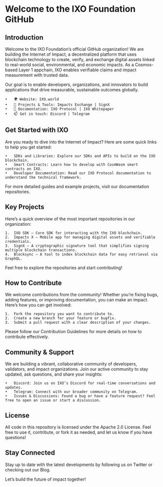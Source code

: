 # Welcome to the IXO Foundation GitHub

## Introduction

Welcome to the IXO Foundation’s official GitHub organization! We are building the Internet of Impact, a decentralized platform that uses blockchain technology to create, verify, and exchange digital assets linked to real-world social, environmental, and economic impacts. As a Cosmos-based Layer 1 appchain, IXO enables verifiable claims and impact measurement with trusted data.

Our goal is to enable developers, organizations, and innovators to build applications that drive measurable, sustainable outcomes globally.

	•	🌍 Website: IXO.world
	•	💼 Projects & Tools: Impacts Exchange | SignX
	•	📖 Documentation: IXO Protocol | IXO Whitepaper
	•	📫 Get in touch: Discord | Telegram

## Get Started with IXO

Are you ready to dive into the Internet of Impact? Here are some quick links to help you get started:

	•	SDKs and Libraries: Explore our SDKs and APIs to build on the IXO blockchain.
	•	Smart Contracts: Learn how to develop with CosmWasm smart contracts on IXO.
	•	Developer Documentation: Read our IXO Protocol documentation to understand the technical framework.

For more detailed guides and example projects, visit our documentation repositories.

## Key Projects

Here’s a quick overview of the most important repositories in our organization:

	1.	IXO SDK – Core SDK for interacting with the IXO blockchain.
	2.	Impacts X – Mobile app for managing digital assets and verifiable credentials.
	3.	SignX – A cryptographic signature tool that simplifies signing multiple blockchain transactions.
	4.	Blocksync – A tool to index blockchain data for easy retrieval via GraphQL.

Feel free to explore the repositories and start contributing!

## How to Contribute

We welcome contributions from the community! Whether you’re fixing bugs, adding features, or improving documentation, you can make an impact. Here’s how you can get involved:

	1.	Fork the repository you want to contribute to.
	2.	Create a new branch for your feature or bugfix.
	3.	Submit a pull request with a clear description of your changes.

Please follow our Contribution Guidelines for more details on how to contribute effectively.

## Community & Support

We are building a vibrant, collaborative community of developers, validators, and impact organizations. Join our active community to stay updated, ask questions, and share your insights:

	•	Discord: Join us on IXO’s Discord for real-time conversations and updates.
	•	Telegram: Connect with our broader community on Telegram.
	•	Issues & Discussions: Found a bug or have a feature request? Feel free to open an issue or start a discussion.

## License

All code in this repository is licensed under the Apache 2.0 License. Feel free to use it, contribute, or fork it as needed, and let us know if you have questions!

## Stay Connected

Stay up to date with the latest developments by following us on Twitter or checking out our Blog.

Let’s build the future of impact together!
